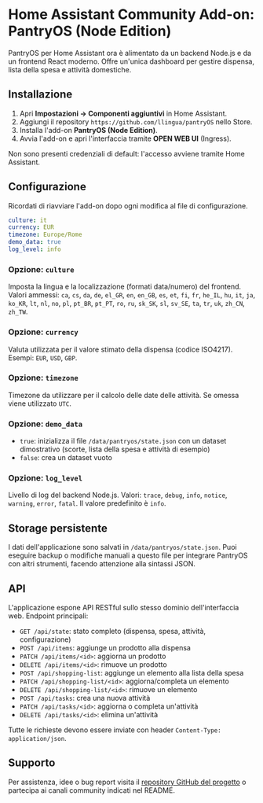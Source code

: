 # Home Assistant Community Add-on: PantryOS (Node Edition)

PantryOS per Home Assistant ora è alimentato da un backend Node.js e da un frontend
React moderno. Offre un'unica dashboard per gestire dispensa, lista della spesa e
attività domestiche.

## Installazione

1. Apri **Impostazioni → Componenti aggiuntivi** in Home Assistant.
2. Aggiungi il repository `https://github.com/llingua/pantryOS` nello Store.
3. Installa l'add-on **PantryOS (Node Edition)**.
4. Avvia l'add-on e apri l'interfaccia tramite **OPEN WEB UI** (Ingress).

Non sono presenti credenziali di default: l'accesso avviene tramite Home
Assistant.

## Configurazione

Ricordati di riavviare l'add-on dopo ogni modifica al file di configurazione.

```yaml
culture: it
currency: EUR
timezone: Europe/Rome
demo_data: true
log_level: info
```

### Opzione: `culture`

Imposta la lingua e la localizzazione (formati data/numero) del frontend.
Valori ammessi: `ca`, `cs`, `da`, `de`, `el_GR`, `en`, `en_GB`, `es`, `et`,
`fi`, `fr`, `he_IL`, `hu`, `it`, `ja`, `ko_KR`, `lt`, `nl`, `no`, `pl`, `pt_BR`,
`pt_PT`, `ro`, `ru`, `sk_SK`, `sl`, `sv_SE`, `ta`, `tr`, `uk`, `zh_CN`, `zh_TW`.

### Opzione: `currency`

Valuta utilizzata per il valore stimato della dispensa (codice ISO4217).
Esempi: `EUR`, `USD`, `GBP`.

### Opzione: `timezone`

Timezone da utilizzare per il calcolo delle date delle attività. Se omessa viene
utilizzato `UTC`.

### Opzione: `demo_data`

- `true`: inizializza il file `/data/pantryos/state.json` con un dataset
  dimostrativo (scorte, lista della spesa e attività di esempio)
- `false`: crea un dataset vuoto

### Opzione: `log_level`

Livello di log del backend Node.js. Valori: `trace`, `debug`, `info`, `notice`,
`warning`, `error`, `fatal`. Il valore predefinito è `info`.

## Storage persistente

I dati dell'applicazione sono salvati in `/data/pantryos/state.json`. Puoi
eseguire backup o modifiche manuali a questo file per integrare PantryOS con altri
strumenti, facendo attenzione alla sintassi JSON.

## API

L'applicazione espone API RESTful sullo stesso dominio dell'interfaccia web.
Endpoint principali:

- `GET /api/state`: stato completo (dispensa, spesa, attività, configurazione)
- `POST /api/items`: aggiunge un prodotto alla dispensa
- `PATCH /api/items/<id>`: aggiorna un prodotto
- `DELETE /api/items/<id>`: rimuove un prodotto
- `POST /api/shopping-list`: aggiunge un elemento alla lista della spesa
- `PATCH /api/shopping-list/<id>`: aggiorna/completa un elemento
- `DELETE /api/shopping-list/<id>`: rimuove un elemento
- `POST /api/tasks`: crea una nuova attività
- `PATCH /api/tasks/<id>`: aggiorna o completa un'attività
- `DELETE /api/tasks/<id>`: elimina un'attività

Tutte le richieste devono essere inviate con header `Content-Type: application/json`.

## Supporto

Per assistenza, idee o bug report visita il
[repository GitHub del progetto](https://github.com/llingua/pantryOS) o
partecipa ai canali community indicati nel README.
